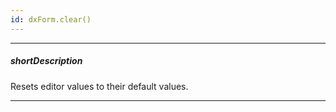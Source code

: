 ```yaml
---
id: dxForm.clear()
---
```

---
##### shortDescription
Resets editor values to their default values.

---
<!-- Description goes here -->